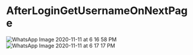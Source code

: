 # AfterLoginGetUsernameOnNextPage
![WhatsApp Image 2020-11-11 at 6 16 58 PM](https://user-images.githubusercontent.com/61753161/98813723-ac30ef00-244a-11eb-886a-69d8c7ebdcfa.jpeg)
![WhatsApp Image 2020-11-11 at 6 17 17 PM](https://user-images.githubusercontent.com/61753161/98813751-b652ed80-244a-11eb-9e5d-73c5e9763bdc.jpeg)
